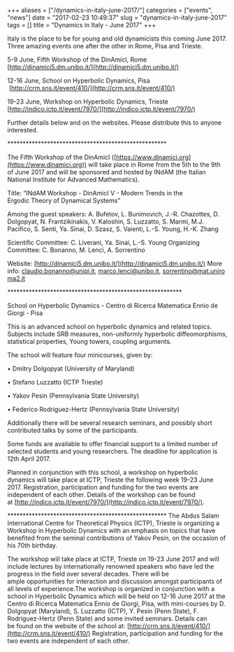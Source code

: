 +++
aliases = ["/dynamics-in-italy-june-2017/"]
categories = ["events", "news"]
date = "2017-02-23 10:49:37"
slug = "dynamics-in-italy-june-2017"
tags = []
title = "Dynamics in Italy - June 2017"
+++

Italy is the place to be for young and old dynamicists this coming June
2017. Three amazing events one after the other in Rome, Pisa and
Trieste.

5-9 June, Fifth Workshop of the DinAmicI, Rome
[http://dinamici5.dm.unibo.it/](http://dinamici5.dm.unibo.it/)

12-16 June, School on Hyperbolic Dynamics, Pisa
 [http://crm.sns.it/event/410/](http://crm.sns.it/event/410/)

19-23 June, Workshop on Hyperbolic Dynamics, Trieste
[http://indico.ictp.it/event/7970/](http://indico.ictp.it/event/7970/)

Further details below and on the websites. Please distribute this to
anyone interested.

\*\*\*\*\*\*\*\*\*\*\*\*\*\*\*\*\*\*\*\*\*\*\*\*\*\*\*\*\*\*\*\*\*\*\*\*\*\*\*\*\*\*\*\*\*\*\*\*\*\*\*\*

The Fifth Workshop of the DinAmicI ([https://www.dinamici.org](https://www.dinamici.org))
will take place in Rome from the 5th to the 9th of June 2017 and will
be sponsored and hosted by INdAM (the Italian National Institute
for Advanced Mathematics).

Title: “INdAM Workshop - DinAmicI V - Modern Trends in the
Ergodic Theory of Dynamical Systems”

Among the guest speakers: A. Bufetov, L. Bunimovich, J.-R. Chazottes, D.
Dolgopyat, N. Frantzikinakis, V. Kaloshin, S. Luzzatto, S. Marmi, M.J.
Pacifico, S. Senti, Ya. Sinai, D. Szasz, S. Vaienti, L.-S. Young,
H.-K. Zhang

Scientific Committee: C. Liverani, Ya. Sinai, L.-S. Young Organizing
Committee: C. Bonanno, M. Lenci, A. Sorrentino

Website: [http://dinamici5.dm.unibo.it/](http://dinamici5.dm.unibo.it/) More
info: [claudio.bonanno@unipi.it](claudio.bonanno@unipi.it), [marco.lenci@unibo.it](marco.lenci@unibo.it), [sorrentino@mat.uniroma2.it](sorrentino@mat.uniroma2.it)

\*\*\*\*\*\*\*\*\*\*\*\*\*\*\*\*\*\*\*\*\*\*\*\*\*\*\*\*\*\*\*\*\*\*\*\*\*\*\*\*\*\*\*\*\*\*\*\*\*\*\*\*\*\*\*\*\*

School on Hyperbolic Dynamics - Centro di Ricerca Matematica Ennio de
Giorgi - Pisa

This is an advanced school on hyperbolic dynamics and related topics.
Subjects include SRB measures, non-uniformly hyperbolic diffeomorphisms,
statistical properties, Young towers, coupling arguments.

The school will feature four minicourses, given by:

• Dmitry Dolgopyat (University of Maryland)

• Stefano Luzzatto (ICTP Trieste)

• Yakov Pesin (Pennsylvania State University)

• Federico Rodriguez-Hertz (Pennsylvania State University)

Additionally there will be several research seminars, and possibly short
contributed talks by some of the participants.

Some funds are available to offer financial support to a limited number
of selected students and young researchers. The deadline for application
is 12th April 2017.

Planned in conjunction with this school, a workshop on hyperbolic
dynamics will take place at ICTP, Trieste the following week 19-23 June
2017. Registration, participation and funding for the two events are
independent of each other. Details of the workshop can be found
at [http://indico.ictp.it/event/7970/](http://indico.ictp.it/event/7970/).

\*\*\*\*\*\*\*\*\*\*\*\*\*\*\*\*\*\*\*\*\*\*\*\*\*\*\*\*\*\*\*\*\*\*\*\*\*\*\*\*\*\*\*\*\*\*\*\*\*\*\*\*
The Abdus Salam International Centre for Theoretical Physics (ICTP),
Trieste is organizing a Workshop in Hyperbolic Dynamics with an emphasis
on topics that have benefited from the seminal contributions of
Yakov Pesin, on the occasion of his 70th birthday.

The workshop will take place at ICTP, Trieste on 19-23 June 2017 and
will include lectures by internationally renowned speakers who have led
the progress in the field over several decades. There will be
ample opportunities for interaction and discussion amongst participants
of all levels of experience.The workshop is organized in conjunction
with a school in Hyperbolic Dynamics which will be held on 12-16
June 2017 at the Centro di Ricerca Matematica Ennio de Giorgi, Pisa,
with mini-courses by D. Dolgopyat (Maryland), S. Luzzatto (ICTP), Y.
Pesin (Penn State), F. Rodriguez-Hertz (Penn State) and some invited
seminars. Details can be found on the website of the school
at: [http://crm.sns.it/event/410/](http://crm.sns.it/event/410/) Registration, participation and
funding for the two events are independent of each other.


